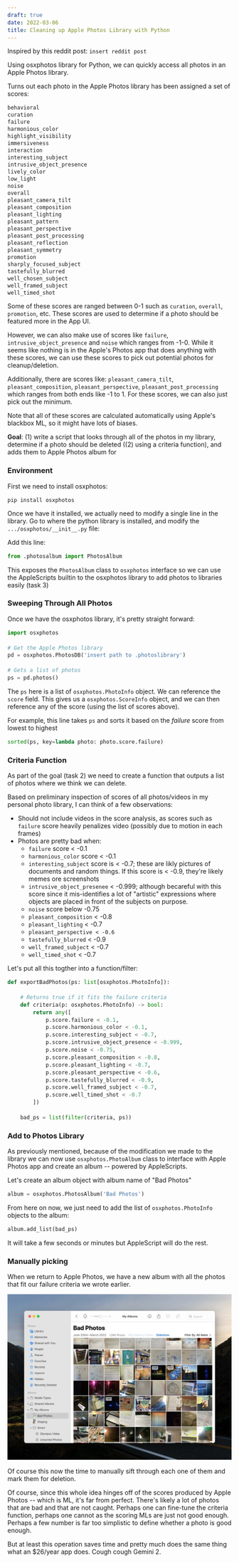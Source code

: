 ```yaml
---
draft: true
date: 2022-03-06
title: Cleaning up Apple Photos Library with Python
---
```




Inspired by this reddit post: `insert reddit post`

Using osxphotos library for Python, we can quickly access all photos in an Apple Photos library. 

Turns out each photo in the Apple Photos library has been assigned a set of scores:

```
behavioral
curation
failure
harmonious_color
highlight_visibility
immersiveness
interaction
interesting_subject
intrusive_object_presence
lively_color
low_light
noise
overall
pleasant_camera_tilt
pleasant_composition
pleasant_lighting
pleasant_pattern
pleasant_perspective
pleasant_post_processing
pleasant_reflection
pleasant_symmetry
promotion
sharply_focused_subject
tastefully_blurred
well_chosen_subject
well_framed_subject
well_timed_shot
```

Some of these scores are ranged between 0-1 such as `curation`, `overall`, `promotion`, etc. These scores are used to determine if a photo should be featured more in the App UI.

However, we can also make use of scores like `failure`, `intrusive_object_presence` and `noise` which ranges from -1-0. While it seems like nothing is in the Apple's Photos app that does anything with these scores, we can use these scores to pick out potential photos for cleanup/deletion.

Additionally, there are scores like: `pleasant_camera_tilt`, `pleasant_composition`, `pleasant_perspective`, `pleasant_post_processing` which ranges from both ends like -1 to 1. For these scores, we can also just pick out the minimum.

Note that all of these scores are calculated automatically using Apple's blackbox ML, so it might have lots of biases.



**Goal**: (1) write a script that looks through all of the photos in my library, determine if a photo should be deleted ((2) using a criteria function), and adds them to Apple Photos album for 

### Environment

First we need to install osxphotos:

```shell
pip install osxphotos
```

Once we have it installed, we actually need to modify a single line in the library. Go to where the python library is installed, and modify the `.../osxphotos/__init__.py` file:

Add this line:

```python
from .photosalbum import PhotosAlbum
```

This exposes the `PhotosAlbum` class to `osxphotos` interface so we can use the AppleScripts builtin to the osxphotos library to add photos to libraries easily (task 3)



### Sweeping Through All Photos

Once we have the osxphotos library, it's pretty straight forward:

```python
import osxphotos

# Get the Apple Photos library
pd = osxphotos.PhotosDB('insert path to .photoslibrary')

# Gets a list of photos
ps = pd.photos()
```

The `ps` here is a list of `osxphotos.PhotoInfo` object. We can reference the `score` field. This gives us a `osxphotos.ScoreInfo` object, and we can then reference any of the score (using the list of scores above).

For example, this line takes `ps` and sorts it based on the *failure* score from lowest to highest

```python
sorted(ps, key=lambda photo: photo.score.failure)
```



### Criteria Function

As part of the goal (task 2) we need to create a function that outputs a list of photos where we think we can delete.

Based on preliminary inspection of scores of all photos/videos in my personal photo library, I can think of a few observations:

- Should not include videos in the score analysis, as scores such as `failure` score heavily penalizes video (possibly due to motion in each frames)
- Photos are pretty bad when:
  - `failure` score < -0.1
  - `harmonious_color` score < -0.1
  - `interesting_subject` score is < -0.7; these are likly pictures of documents and random things. If this score is < -0.9, they're likely memes ore screenshots
  - `intrusive_object_presenee` < -0.999; although becareful with this score since it mis-identifies a lot of "artistic" expressions where objects are placed in front of  the subjects on purpose.
  - `noise` score below -0.75
  - `pleasant_composition` < -0.8
  - `pleasant_lighting` < -0.7
  - `pleasant_perspective < -0.6`
  - `tastefully_blurred` < -0.9
  - `well_framed_subject` < -0.7
  - `well_timed_shot` < -0.7

Let's put all this togther into a function/filter:

```python
def exportBadPhotos(ps: list[osxphotos.PhotoInfo]):

    # Returns true if it fits the failure criteria
    def criteria(p: osxphotos.PhotoInfo) -> bool:
        return any([
            p.score.failure < -0.1,
            p.score.harmonious_color < -0.1,
            p.score.interesting_subject < -0.7,
            p.score.intrusive_object_presence < -0.999,
            p.score.noise < -0.75,
            p.score.pleasant_composition < -0.8,
            p.score.pleasant_lighting < -0.7,
            p.score.pleasant_perspective < -0.6,
            p.score.tastefully_blurred < -0.9,
            p.score.well_framed_subject < -0.7,
            p.score.well_timed_shot < -0.7
        ])

    bad_ps = list(filter(criteria, ps))
```



### Add to Photos Library

As previously mentioned, because of the modification we made to the library we can now use `osxphotos.PhotoAlbum` class to interface with Apple Photos app and create an album -- powered by AppleScripts.

Let's create an album object with album name of "Bad Photos"

```python
album = osxphotos.PhotosAlbum('Bad Photos')
```

From here on now, we just need to add the list of `osxphotos.PhotoInfo` objects to the album:

```python
album.add_list(bad_ps)
```

It will take a few seconds or minutes but AppleScript will do the rest.



### Manually picking

When we return to Apple Photos, we have a new album with all the photos that fit our failure criteria we wrote earlier.

![CleanShot 2022-03-06 at 13.15.34@2x](/assets/blog/applephotos/2022-03-06-1.jpg)

Of course this now the time to manually sift through each one of them and mark them for deletion.

Of course, since this whole idea hinges off of the scores produced by Apple Photos -- which is ML, it's far from perfect. There's likely a lot of photos that are bad and that are not caught. Perhaps one can fine-tune the criteria function, perhaps one cannot as the scoring MLs are just not good enough. Perhaps a few number is far too simplistic to define whether a photo is good enough.

But at least this operation saves time and pretty much does the same thing what an $26/year app does. Cough cough Gemini 2.

